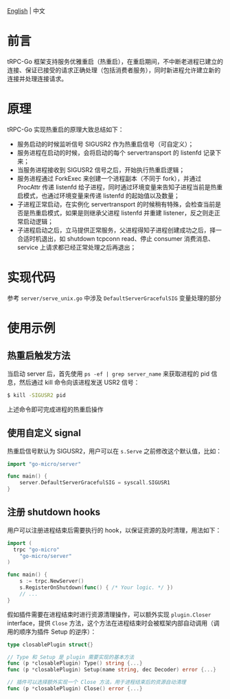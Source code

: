 [English](graceful_restart.md) | 中文

# 前言

tRPC-Go 框架支持服务优雅重启（热重启），在重启期间，不中断老进程已建立的连接、保证已接受的请求正确处理（包括消费者服务），同时新进程允许建立新的连接并处理连接请求。

# 原理

tRPC-Go 实现热重启的原理大致总结如下：
- 服务启动的时候监听信号 SIGUSR2 作为热重启信号（可自定义）；
- 服务进程在启动的时候，会将启动的每个 servertransport 的 listenfd 记录下来；
- 当服务进程接收到 SIGUSR2 信号之后，开始执行热重启逻辑；
- 服务进程通过 ForkExec 来创建一个进程副本（不同于 fork），并通过 ProcAttr 传递 listenfd 给子进程，同时通过环境变量来告知子进程当前是热重启模式，也通过环境变量来传递 listenfd 的起始值以及数量；
- 子进程正常启动，在实例化 servertransport 的时候稍有特殊，会检查当前是否是热重启模式，如果是则继承父进程 listenfd 并重建 listener，反之则走正常启动逻辑；
- 子进程启动之后，立马提供正常服务，父进程得知子进程创建成功之后，择一合适时机退出，如 shutdown tcpconn read、停止 consumer 消费消息、service 上请求都已经正常处理之后再退出；

# 实现代码

参考 `server/serve_unix.go` 中涉及 `DefaultServerGracefulSIG` 变量处理的部分

# 使用示例

## 热重启触发方法

当启动 server 后，首先使用 `ps -ef | grep server_name` 来获取进程的 pid 信息，然后通过 kill 命令向该进程发送 USR2 信号：

```bash
$ kill -SIGUSR2 pid
```

上述命令即可完成进程的热重启操作

## 使用自定义 signal

热重启信号默认为 SIGUSR2，用户可以在 `s.Serve` 之前修改这个默认值，比如：

```go
import "go-micro/server"

func main() {
    server.DefaultServerGracefulSIG = syscall.SIGUSR1
}
```

## 注册 shutdown hooks

用户可以注册进程结束后需要执行的 hook，以保证资源的及时清理，用法如下：

```go
import (
  trpc "go-micro"
    "go-micro/server"
)

func main() {
    s := trpc.NewServer()
    s.RegisterOnShutdown(func() { /* Your logic. */ })
    // ...
}
```

假如插件需要在进程结束时进行资源清理操作，可以额外实现 `plugin.Closer` interface，提供 `Close` 方法，这个方法在进程结束时会被框架内部自动调用（调用的顺序为插件 Setup 的逆序）：

```go
type closablePlugin struct{}

// Type 和 Setup 是 plugin 需要实现的基本方法
func (p *closablePlugin) Type() string {...}
func (p *closablePlugin) Setup(name string, dec Decoder) error {...}

// 插件可以选择额外实现一个 Close 方法，用于进程结束后的资源自动清理
func (p *closablePlugin) Close() error {...}
```
